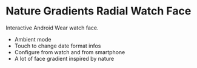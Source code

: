 # Nature Gradients Radial Watch Face

Interactive Android Wear watch face.
- Ambient mode
- Touch to change date format infos
- Configure from watch and from smartphone
- A lot of face gradient inspired by nature
